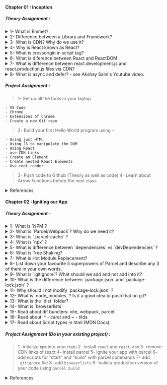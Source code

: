 #### Chapter 01 : Inception

##### Theory Assignment :

<details><summary> 1- What is Emmet? </summary>
    <p>
    </p>
</details>

<details><summary> 2- Difference between a Library and Framework? </summary>
    <p>
    </p>
</details>

<details><summary> 3- What is CDN? Why do we use it? </summary>
    <p>
    </p>
</details>

<details><summary> 4- Why is React known as React? </summary>
    <p>
    </p>
</details>

<details><summary> 5- What is crossorigin in script tag? </summary>
    <p>
    </p>
</details>

<details><summary> 6- What is diference between React and ReactDOM </summary>
    <p>
    </p>
</details>

<details><summary> 7- What is difference between react.development.js and react.production.js files via CDN? </summary>
    <p>
    </p>
</details>

<details><summary> 8- What is async and defer? - see Akshay Saini's Youtube video. </summary>
    <p>
    </p>
</details>

##### Project Assignment :

> 1- Set up all the tools in your laptop

    - VS Code
    - Chrome
    - Extensions of Chrome
    - Create a new Git repo

> 2- Build your first Hello World program using -

    - Using just HTML
    - Using JS to manipulate the DOM
    - Using React
    - use CDN Links
    - Create an Element
    - Create nested React Elements
    - Use root.render

> 3- Push code to Github (Theory as well as code)
> 4- Learn about Arrow Functions before the next class

<details><summary> References </summary>
    <p>
        - https://beta.reactjs.org/apis/react/createElement
        - https://www.youtube.com/watch?v=IrHmpdORLu8
    </p>
</details>

#### Chapter 02 : Igniting our App

##### Theory Assignment -

<details><summary> 1- What is `NPM`? </summary>
    <sub> 
        - npm is an online repository for the publishing of open-source Node.js projects.
        - npm is a command-line utility for interacting with said repository that aids in package installation, version management, and dependency management.
</sub>
</details>

<details><summary> 2- What is `Parcel/Webpack`? Why do we need it? </summary>
    <sub>
        - Parcel is bundler.
        -  Parcel combines a great out-of-the-box development experience with a scalable architecture that can take your project from just getting started to massive production application.
        There are few points below which makes parcel a beast. i.e. as:

        - HMR - Hot Module Replacement
        - File Watcher Algorithm (Written in C++)
        - BUNDLING
        - MINIFY
        - Cleaning Our Code
        - Dev and Production build
        - Super fast build algorithm
        - Image Optimization
        - Caching while development
        - Compression
        - Compatible with older version of browser (add polyfills)
        - Facilitate to enable HTTPS on development (npx parcel index.html --https)
        - Manage port numbers
        - Consistent Hashing Algorithm
        - Zero Config
        - Tree Shaking (Remove Unwanted Code

</sub>
</details>

<details><summary> 3- What is `.parcel-cache` ? </summary>
    <sub></sub>
</details>

<details><summary> 4- What is `npx` ? </summary>
    <sub></sub>
</details>

<details><summary> 5- What is difference between `dependencies` vs `devDependencies` ? </summary>
    <sub></sub>
</details>

<details><summary> 6- What is Tree Shaking? </summary>
    <sub></sub>
</details>

<details><summary> 7- What is Hot Module Replacement? </summary>
    <sub></sub>
</details>

<details><summary> 8- List down your favourite 5 superpowers of Parcel and describe any 3 of them in your own words. </summary>
    <sub></sub>
</details>

<details><summary> 9- What is `.gitignore`? What should we add and not add into it? </summary>
    <sub></sub>
</details>
 
<details><summary> 10- What is the difference between `package.json` and `package-lock.json` ? </summary>
    <sub></sub>
</details>
 
<details><summary> 11- Why should I not modify `package-lock.json` ? </summary>
    <sub></sub>
</details>

<details><summary> 12- What is `node_modules` ? Is it a good idea to push that on git? </summary>
    <sub></sub>
</details>

<details><summary> 13- What is the `dist` folder? </summary>
    <sub></sub>
</details>
 
<details><summary> 14- What is `browserlists` </summary>
    <sub></sub>
</details>
 
<details><summary> 15- Read about dif bundlers: vite, webpack, parcel. </summary>
    <sub></sub>
</details>

<details><summary> 16- Read about: ^ - caret and ~ - tilda </summary>
    <sub></sub>
</details>
 
<details><summary> 17- Read about Script types in html (MDN Docs). </summary>
    <sub></sub>
</details>

##### Project Assignment (Do in your existing project) :

> 1- intialize `npm` into your repo
> 2- install `react` and `react-dom`
> 3- remove CDN links of react
> 4- install parcel
> 5- ignite your app with parcel
> 6- add scripts for “start” and “build” with parcel commands
> 7- add `.gitignore` file
> 8- add `browserlists`
> 9- build a production version of your code using `parcel build`

<details><summary> References </summary>
    <p>
        - [Creating your own create-react-app](https://medium.com/@JedaiSaboteur/creating-a-react-app-from-scratch-f3c693b84658)
        - [Parcel Documentation](https://parceljs.org/getting-started/webapp/)
        - [Parcel on Production](https://parceljs.org/features/production/)
        - BrowsersList : https://browserslist.dev/
    </p>
</details>